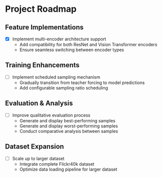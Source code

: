 # Project Roadmap

## Feature Implementations
- [X] Implement multi-encoder architecture support
  - Add compatibility for both ResNet and Vision Transformer encoders
  - Ensure seamless switching between encoder types

## Training Enhancements
- [ ] Implement scheduled sampling mechanism
  - Gradually transition from teacher forcing to model predictions
  - Add configurable sampling ratio scheduling

## Evaluation & Analysis
- [ ] Improve qualitative evaluation process
  - Generate and display best-performing samples
  - Generate and display worst-performing samples
  - Conduct comparative analysis between samples

## Dataset Expansion
- [ ] Scale up to larger dataset
  - Integrate complete Flickr40k dataset
  - Optimize data loading pipeline for larger dataset